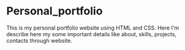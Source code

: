 # Personal_portfolio
This is my personal portfolio website using HTML and CSS. Here I'm describe here my some important details like about, skills, projects, contacts through website.
